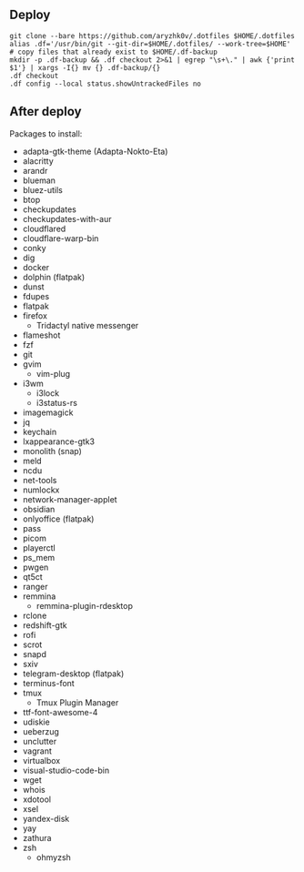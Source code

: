 ## Deploy

```
git clone --bare https://github.com/aryzhk0v/.dotfiles $HOME/.dotfiles
alias .df='/usr/bin/git --git-dir=$HOME/.dotfiles/ --work-tree=$HOME'
# copy files that already exist to $HOME/.df-backup
mkdir -p .df-backup && .df checkout 2>&1 | egrep "\s+\." | awk {'print $1'} | xargs -I{} mv {} .df-backup/{}
.df checkout
.df config --local status.showUntrackedFiles no
```
## After deploy

Packages to install:

- adapta-gtk-theme (Adapta-Nokto-Eta)
- alacritty
- arandr
- blueman
- bluez-utils
- btop
- checkupdates
- checkupdates-with-aur
- cloudflared
- cloudflare-warp-bin
- conky
- dig
- docker
- dolphin (flatpak)
- dunst
- fdupes
- flatpak
- firefox
    - Tridactyl native messenger
- flameshot
- fzf
- git
- gvim
    - vim-plug
- i3wm
    - i3lock
    - i3status-rs
- imagemagick
- jq
- keychain
- lxappearance-gtk3
- monolith (snap)
- meld
- ncdu
- net-tools
- numlockx
- network-manager-applet
- obsidian
- onlyoffice (flatpak)
- pass
- picom
- playerctl
- ps_mem
- pwgen
- qt5ct
- ranger
- remmina
    - remmina-plugin-rdesktop
- rclone
- redshift-gtk
- rofi
- scrot
- snapd
- sxiv
- telegram-desktop (flatpak)
- terminus-font
- tmux
    - Tmux Plugin Manager
- ttf-font-awesome-4
- udiskie
- ueberzug
- unclutter
- vagrant
- virtualbox
- visual-studio-code-bin
- wget
- whois
- xdotool
- xsel
- yandex-disk
- yay
- zathura
- zsh
    - ohmyzsh
